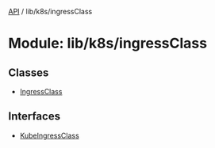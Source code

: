 [API](../API.md) / lib/k8s/ingressClass

# Module: lib/k8s/ingressClass

## Classes

- [IngressClass](../classes/lib_k8s_ingressClass.IngressClass.md)

## Interfaces

- [KubeIngressClass](../interfaces/lib_k8s_ingressClass.KubeIngressClass.md)
